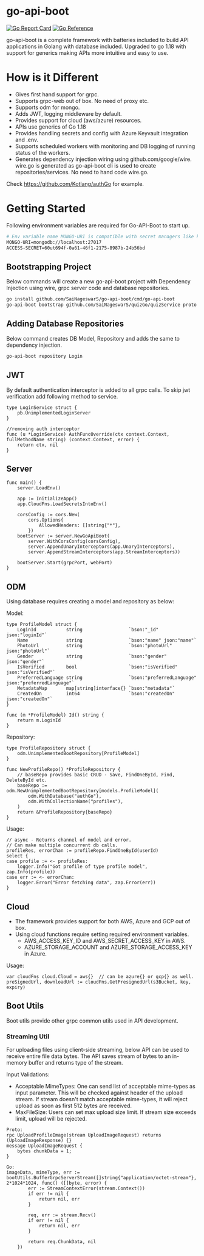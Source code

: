 # go-api-boot
[![Go Report Card](https://goreportcard.com/badge/github.com/SaiNageswarS/go-api-boot)](https://goreportcard.com/report/github.com/SaiNageswarS/go-api-boot) [![Go Reference](https://pkg.go.dev/badge/github.com/SaiNageswarS/go-api-boot.svg)](https://pkg.go.dev/github.com/SaiNageswarS/go-api-boot)

go-api-boot is a complete framework with batteries included to build API applications in Golang with database included. Upgraded to go 1.18 with support for generics making APIs more intuitive and easy to use.

# How is it Different

- Gives first hand support for grpc.
- Supports grpc-web out of box. No need of proxy etc.
- Supports odm for mongo.
- Adds JWT, logging middleware by default.
- Provides support for cloud (aws/azure) resources.
- APIs use generics of Go 1.18
- Provides handling secrets and config with Azure Keyvault integration and .env.
- Supports scheduled workers with monitoring and DB logging of running status of the workers.
- Generates dependency injection wiring using github.com/google/wire. wire.go is generated as go-api-boot cli is used to create repositories/services. No need to hand code wire.go.

Check https://github.com/Kotlang/authGo for example.

# Getting Started

Following environment variables are required for Go-API-Boot to start up.

```sh
# Env variable name MONGO-URI is compatible with secret managers like keyvault.
MONGO-URI=mongodb://localhost:27017 
ACCESS-SECRET=60ut694f-0a61-46f1-2175-8987b-24b56bd
```

## Bootstrapping Project
Below commands will create a new go-api-boot project with Dependency Injection using wire, grpc server code and database repositories.

```sh
go install github.com/SaiNageswarS/go-api-boot/cmd/go-api-boot
go-api-boot bootstrap github.com/SaiNageswarS/quizGo/quizService proto
```

## Adding Database Repositories
Below command creates DB Model, Repository and adds the same to dependency injection.

```sh
go-api-boot repository Login
```

## JWT

By default authentication interceptor is added to all grpc calls. To skip jwt verification
add following method to service.

```
type LoginService struct {
	pb.UnimplementedLoginServer
}

//removing auth interceptor
func (u *LoginService) AuthFuncOverride(ctx context.Context, fullMethodName string) (context.Context, error) {
	return ctx, nil
}
```

## Server

```
func main() {
	server.LoadEnv()

	app := InitializeApp()
	app.CloudFns.LoadSecretsIntoEnv()

	corsConfig := cors.New(
		cors.Options{
			AllowedHeaders: []string{"*"},
		})
	bootServer := server.NewGoApiBoot(
		server.WithCorsConfig(corsConfig),
		server.AppendUnaryInterceptors(app.UnaryInterceptors),
		server.AppendStreamInterceptors(app.StreamInterceptors))

	bootServer.Start(grpcPort, webPort)
}
```

## ODM

Using database requires creating a model and repository as below:

Model:

```
type ProfileModel struct {
	LoginId           string                 `bson:"_id" json:"loginId"`
	Name              string                 `bson:"name" json:"name"`
	PhotoUrl          string                 `bson:"photoUrl" json:"photoUrl"`
	Gender            string                 `bson:"gender" json:"gender"`
	IsVerified        bool                   `bson:"isVerified" json:"isVerified"`
	PreferredLanguage string                 `bson:"preferredLanguage" json:"preferredLanguage"`
	MetadataMap       map[string]interface{} `bson:"metadata"`
	CreatedOn         int64                  `bson:"createdOn" json:"createdOn"`
}

func (m *ProfileModel) Id() string {
	return m.LoginId
}
```

Repository:

```
type ProfileRepository struct {
	odm.UnimplementedBootRepository[ProfileModel]
}

func NewProfileRepo() *ProfileRepository {
	// baseRepo provides basic CRUD - Save, FindOneById, Find, DeleteById etc.
	baseRepo := odm.NewUnimplementedBootRepository[models.ProfileModel](
		odm.WithDatabase("authGo"),
		odm.WithCollectionName("profiles"),
	)
	return &ProfileRepository{baseRepo}
}
```

Usage:

```
// async - Returns channel of model and error.
// Can make multiple concurrent db calls.
profileRes, errorChan := profileRepo.FindOneById(userId)
select {
case profile := <- profileRes:
	logger.Info("Got profile of type profile model", zap.Info(profile))
case err := <- errorChan:
	logger.Error("Error fetching data", zap.Error(err))
}
```

## Cloud

* The framework provides support for both AWS, Azure and GCP out of box.
* Using cloud functions require setting required environment variables.
	* AWS_ACCESS_KEY_ID and AWS_SECRET_ACCESS_KEY in AWS.
	* AZURE_STORAGE_ACCOUNT and AZURE_STORAGE_ACCESS_KEY in Azure.

Usage:
```
var cloudFns cloud.Cloud = aws{}  // can be azure{} or gcp{} as well.
preSignedUrl, downloadUrl := cloudFns.GetPresignedUrl(s3Bucket, key, expiry)
```

## Boot Utils
Boot utils provide other grpc common utils used in API development.

### Streaming Util
For uploading files using client-side streaming, below API can be used to receive entire file data bytes. The API saves stream of bytes to an in-memory buffer and returns type of the stream.

Input Validations: 
- Acceptable MimeTypes: One can send list of acceptable mime-types as input parameter. This will be checked against header of the upload stream. If stream doesn't match acceptable mime-types, it will reject upload as soon as first 512 bytes are received. 
- MaxFileSize: Users can set max upload size limit. If stream size exceeds limit, upload will be rejected.

```
Proto:
rpc UploadProfileImage(stream UploadImageRequest) returns (UploadImageResponse) {}
message UploadImageRequest {
    bytes chunkData = 1;
}

Go:
imageData, mimeType, err := bootUtils.BufferGrpcServerStream([]string{"application/octet-stream"}, 2*1024*1024, func() ([]byte, error) {
		err := StreamContextError(stream.Context())
		if err != nil {
			return nil, err
		}

		req, err := stream.Recv()
		if err != nil {
			return nil, err
		}

		return req.ChunkData, nil
	})
```
